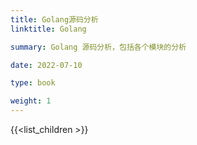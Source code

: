 ```yaml
---
title: Golang源码分析
linktitle: Golang

summary: Golang 源码分析，包括各个模块的分析

date: 2022-07-10

type: book

weight: 1
---
```


{{<list_children >}}